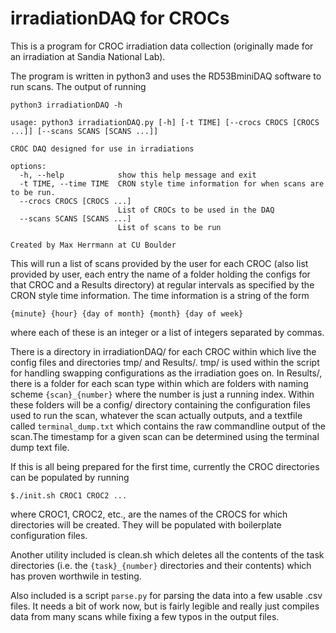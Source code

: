 # irradiationDAQ for CROCs

This is a program for CROC irradiation data collection (originally made for an irradiation at Sandia National Lab).

The program is written in python3 and uses the RD53BminiDAQ software to run scans. The output of running

```
python3 irradiationDAQ -h
```


```
usage: python3 irradiationDAQ.py [-h] [-t TIME] [--crocs CROCS [CROCS ...]] [--scans SCANS [SCANS ...]]

CROC DAQ designed for use in irradiations

options:
  -h, --help            show this help message and exit
  -t TIME, --time TIME  CRON style time information for when scans are to be run.
  --crocs CROCS [CROCS ...]
                        List of CROCs to be used in the DAQ
  --scans SCANS [SCANS ...]
                        List of scans to be run

Created by Max Herrmann at CU Boulder
```


This will run a list of scans provided by the user for each CROC (also list provided by user, each entry the name of a folder holding the configs for that CROC and a Results directory) at regular intervals as specified by the CRON style time information. The time information is a string of the form

    {minute} {hour} {day of month} {month} {day of week}

where each of these is an integer or a list of integers separated by commas.

There is a directory in irradiationDAQ/ for each CROC within which live the config files and 
directories tmp/ and Results/. tmp/ is used within the script for handling swapping configurations as
the irradiation goes on. In Results/, there is a folder for each scan type within which are folders with
naming scheme `{scan}_{number}` where the number is just a running index. Within these folders will be a config/
directory containing the configuration files used to run the scan, whatever the scan actually
outputs, and a textfile called `terminal_dump.txt` which contains the raw commandline output of the
scan.The timestamp for a given scan can be determined using the terminal dump text file.

If this is all being prepared for the first time, currently the CROC directories can be populated
by running

	$./init.sh CROC1 CROC2 ...

where CROC1, CROC2, etc., are the names of the CROCS for which directories will be created. They will
be populated with boilerplate configuration files.

Another utility included is clean.sh which deletes all the contents of the task directories (i.e.
the `{task}_{number}` directories and their contents) which has proven worthwile in testing.

Also included is a script `parse.py` for parsing the data into a few usable .csv files. It needs a bit of work now, but is fairly legible and really just compiles data from many scans while fixing a few typos in the output files.

